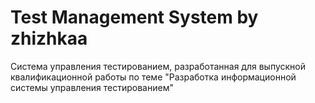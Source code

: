 # Test Management System by zhizhkaa
Система управления тестированием, разработанная для выпускной квалификационной работы по теме "Разработка информационной системы управления тестированием"

